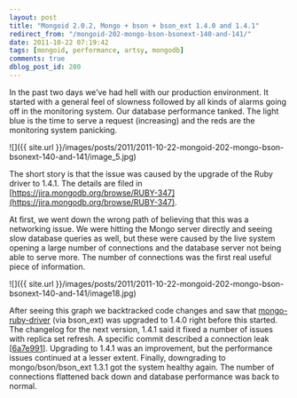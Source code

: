 ```yaml
---
layout: post
title: "Mongoid 2.0.2, Mongo + bson + bson_ext 1.4.0 and 1.4.1"
redirect_from: "/mongoid-202-mongo-bson-bsonext-140-and-141/"
date: 2011-10-22 07:19:42
tags: [mongoid, performance, artsy, mongodb]
comments: true
dblog_post_id: 280
---
```

In the past two days we’ve had hell with our production environment. It started with a general feel of slowness followed by all kinds of alarms going off in the monitoring system. Our database performance tanked. The light blue is the time to serve a request (increasing) and the reds are the monitoring system panicking.

![]({{ site.url }}/images/posts/2011/2011-10-22-mongoid-202-mongo-bson-bsonext-140-and-141/image_5.jpg)

The short story is that the issue was caused by the upgrade of the Ruby driver to 1.4.1. The details are filed in [https://jira.mongodb.org/browse/RUBY-347](https://jira.mongodb.org/browse/RUBY-347).

At first, we went down the wrong path of believing that this was a networking issue. We were hitting the Mongo server directly and seeing slow database queries as well, but these were caused by the live system opening a large number of connections and the database server not being able to serve more. The number of connections was the first real useful piece of information.

![]({{ site.url }}/images/posts/2011/2011-10-22-mongoid-202-mongo-bson-bsonext-140-and-141/image18.jpg)

After seeing this graph we backtracked code changes and saw that [mongo-ruby-driver](https://github.com/mongodb/mongo-ruby-driver) (via bson_ext) was upgraded to 1.4.0 right before this started. The changelog for the next version, 1.4.1 said it fixed a number of issues with replica set refresh. A specific commit described a connection leak [[6a7e991](https://github.com/mongodb/mongo-ruby-driver/commit/6a7e9916892bcf802bafb64db10e0f7ee43610b6)]. Upgrading to 1.4.1 was an improvement, but the performance issues continued at a lesser extent. Finally, downgrading to mongo/bson/bson_ext 1.3.1 got the system healthy again. The number of connections flattened back down and database performance was back to normal.
